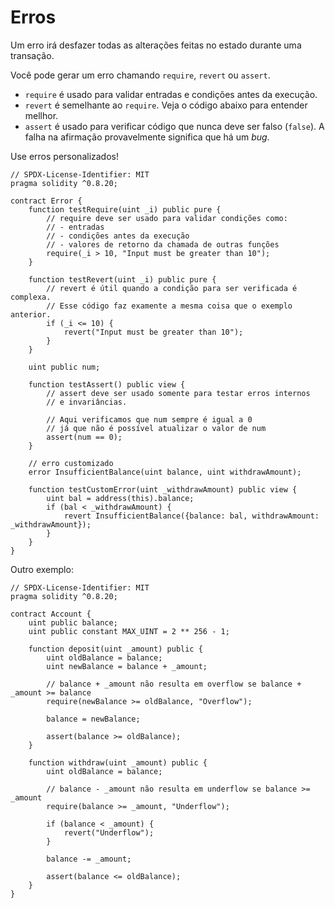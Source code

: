 # Erros

Um erro irá desfazer todas as alterações feitas no estado durante uma transação.

Você pode gerar um erro chamando `require`, `revert` ou `assert`.

- `require` é usado para validar entradas e condições antes da execução.
- `revert` é semelhante ao `require`. Veja o código abaixo para entender mellhor.
- `assert` é usado para verificar código que nunca deve ser falso (`false`). A falha na afirmação provavelmente significa que há um _bug_.

Use erros personalizados!

```solidity
// SPDX-License-Identifier: MIT
pragma solidity ^0.8.20;

contract Error {
    function testRequire(uint _i) public pure {
        // require deve ser usado para validar condições como:
        // - entradas
        // - condições antes da execução
        // - valores de retorno da chamada de outras funções
        require(_i > 10, "Input must be greater than 10");
    }

    function testRevert(uint _i) public pure {
        // revert é útil quando a condição para ser verificada é complexa.
        // Esse código faz examente a mesma coisa que o exemplo anterior.
        if (_i <= 10) {
            revert("Input must be greater than 10");
        }
    }

    uint public num;

    function testAssert() public view {
        // assert deve ser usado somente para testar erros internos
        // e invariâncias.

        // Aqui verificamos que num sempre é igual a 0
        // já que não é possível atualizar o valor de num
        assert(num == 0);
    }

    // erro customizado
    error InsufficientBalance(uint balance, uint withdrawAmount);

    function testCustomError(uint _withdrawAmount) public view {
        uint bal = address(this).balance;
        if (bal < _withdrawAmount) {
            revert InsufficientBalance({balance: bal, withdrawAmount: _withdrawAmount});
        }
    }
}
```

Outro exemplo:

```solidity
// SPDX-License-Identifier: MIT
pragma solidity ^0.8.20;

contract Account {
    uint public balance;
    uint public constant MAX_UINT = 2 ** 256 - 1;

    function deposit(uint _amount) public {
        uint oldBalance = balance;
        uint newBalance = balance + _amount;

        // balance + _amount não resulta em overflow se balance + _amount >= balance
        require(newBalance >= oldBalance, "Overflow");

        balance = newBalance;

        assert(balance >= oldBalance);
    }

    function withdraw(uint _amount) public {
        uint oldBalance = balance;

        // balance - _amount não resulta em underflow se balance >= _amount
        require(balance >= _amount, "Underflow");

        if (balance < _amount) {
            revert("Underflow");
        }

        balance -= _amount;

        assert(balance <= oldBalance);
    }
}
```